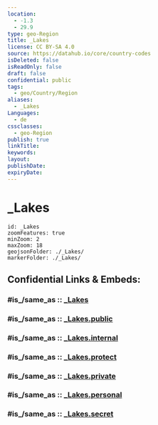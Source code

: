 ```yaml
---
location:
  - -1.3
  - 29.9
type: geo-Region
title: _Lakes
license: CC BY-SA 4.0
source: https://datahub.io/core/country-codes
isDeleted: false
isReadOnly: false
draft: false
confidential: public
tags:
  - geo/Country/Region
aliases:
  - _Lakes
Languages:
  - de
cssclasses:
  - geo-Region
publish: true
linkTitle:
keywords:
layout:
publishDate:
expiryDate:
---
```


# _Lakes

```leaflet
id: _Lakes
zoomFeatures: true 
minZoom: 2 
maxZoom: 18
geojsonFolder: ./_Lakes/
markerFolder: ./_Lakes/
```


## Confidential Links & Embeds: 

### #is_/same_as :: [_Lakes](/_Standards/Earth/Continent/Africa/Africa~Central/Uganda/regions~Uganda/Uganda~West/Kabale/_Lakes.md) 

### #is_/same_as :: [_Lakes.public](/_public/Earth/Continent/Africa/Africa~Central/Uganda/regions~Uganda/Uganda~West/Kabale/_Lakes.public.md) 

### #is_/same_as :: [_Lakes.internal](/_internal/Earth/Continent/Africa/Africa~Central/Uganda/regions~Uganda/Uganda~West/Kabale/_Lakes.internal.md) 

### #is_/same_as :: [_Lakes.protect](/_protect/Earth/Continent/Africa/Africa~Central/Uganda/regions~Uganda/Uganda~West/Kabale/_Lakes.protect.md) 

### #is_/same_as :: [_Lakes.private](/_private/Earth/Continent/Africa/Africa~Central/Uganda/regions~Uganda/Uganda~West/Kabale/_Lakes.private.md) 

### #is_/same_as :: [_Lakes.personal](/_personal/Earth/Continent/Africa/Africa~Central/Uganda/regions~Uganda/Uganda~West/Kabale/_Lakes.personal.md) 

### #is_/same_as :: [_Lakes.secret](/_secret/Earth/Continent/Africa/Africa~Central/Uganda/regions~Uganda/Uganda~West/Kabale/_Lakes.secret.md)

